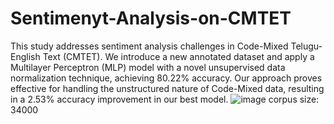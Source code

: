 # Sentimenyt-Analysis-on-CMTET
This study addresses sentiment analysis challenges in Code-Mixed Telugu-English Text (CMTET). We introduce a new annotated dataset and apply a Multilayer Perceptron (MLP) model with a novel unsupervised data normalization technique, achieving 80.22% accuracy. Our approach proves effective for handling the unstructured nature of Code-Mixed data, resulting in a 2.53% accuracy improvement in our best model.
![image](https://github.com/anithaguntreddi07/Sentimenyt-Analysis-on-CMTET/assets/126941619/829368a2-ffd0-4009-b26b-88e9d9afd38d)
corpus size: 34000
